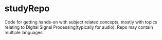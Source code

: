 # studyRepo
Code for getting hands-on with subject related concepts, mostly with topics relating to Digital Signal Processing(typically for audio). Repo may contain multiple languages.
